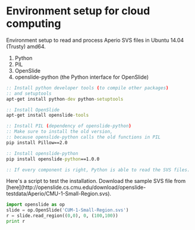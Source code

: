<h1>Environment setup for cloud computing</h1>
<p>Environment setup to read and process Aperio SVS files in Ubuntu 14.04 (Trusty) amd64.</p>
<ol>
  <li>Python</li>
  <li>PIL</li>
  <li>OpenSlide</li>
  <li>openslide-python (the Python interface for OpenSlide)</li>
</ol>


```bat
:: Install python developer tools (to compile other packages)
:: and setuptools
apt-get install python-dev python-setuptools

:: Install OpenSlide
apt-get install openslide-tools

:: Install PIL (dependency of openslide-python)
:: Make sure to install the old version, 
:: because openslide-python calls the old functions in PIL
pip install Pillow==2.0

:: Install openslide-python
pip install openslide-python==1.0.0

:: If every component is right, Python is able to read the SVS files.
```

<p>Here's a script to test the installation. Download the sample SVS file from [here](http://openslide.cs.cmu.edu/download/openslide-testdata/Aperio/CMU-1-Small-Region.svs).</p>

```python
import openslide as op
slide = op.OpenSlide('CUM-1-Small-Region.svs')
r = slide.read_region((0,0), 0, (100,100))
print r
```
